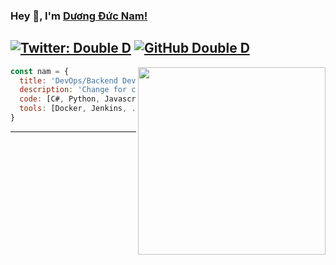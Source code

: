 ### Hey 👋, I'm [Dương Đức Nam!](https://www.facebook.com/nampt1999) 

[![Twitter: Double D](https://img.shields.io/twitter/follow/ddnam99?style=social)](https://twitter.com/ddnam99)
[![GitHub Double D](https://img.shields.io/github/followers/ddnam99?label=follow&style=social)](https://github.com/ddnam99)
---
<img align='right' src="./tenor.gif" width="300">

```javascript
const nam = {
  title: 'DevOps/Backend Developer',
  description: 'Change for change!',
  code: [C#, Python, Javascript, Typescript, SASS],
  tools: [Docker, Jenkins, .Net, NodeJS, React],
}
```
---
